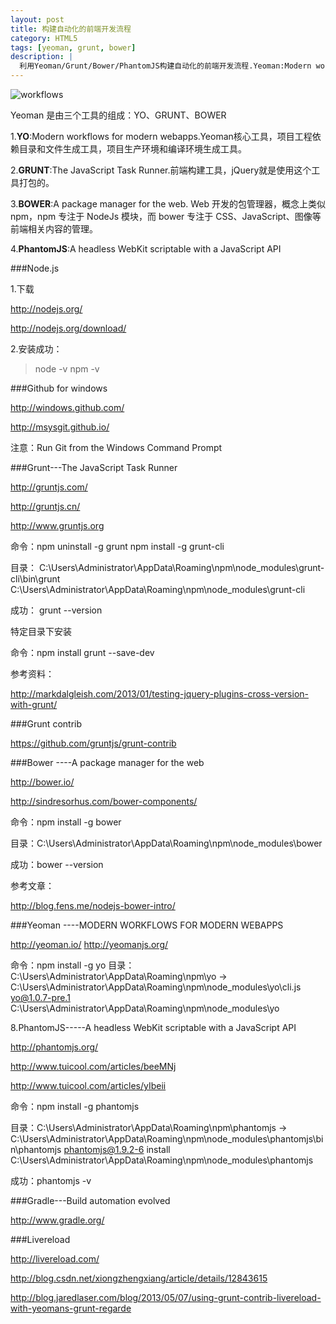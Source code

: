```yaml
---
layout: post
title: 构建自动化的前端开发流程
category: HTML5
tags: [yeoman, grunt, bower]
description: |
  利用Yeoman/Grunt/Bower/PhantomJS构建自动化的前端开发流程.Yeoman:Modern workflows for modern webapps.GruntJs:The JavaScript Task Runner.Bower:A package manager for the web.
---
```


![workflows](http://wkylin.github.io/assets/images/workflows.png "workflows")

Yeoman 是由三个工具的组成：YO、GRUNT、BOWER

1.**YO**:Modern workflows for modern webapps.Yeoman核心工具，项目工程依赖目录和文件生成工具，项目生产环境和编译环境生成工具。

2.**GRUNT**:The JavaScript Task Runner.前端构建工具，jQuery就是使用这个工具打包的。

3.**BOWER**:A package manager for the web. Web 开发的包管理器，概念上类似 npm，npm 专注于 NodeJs 模块，而 bower 专注于 CSS、JavaScript、图像等前端相关内容的管理。

4.**PhantomJS**:A headless WebKit scriptable with a JavaScript API

###Node.js

1.下载

<http://nodejs.org/>

<http://nodejs.org/download/>

2.安装成功：
>node -v
>npm -v

###Github for windows

<http://windows.github.com/>

<http://msysgit.github.io/>

注意：Run Git from the Windows Command Prompt

###Grunt---The JavaScript Task Runner

<http://gruntjs.com/>

<http://gruntjs.cn/>

<http://www.gruntjs.org>

命令：npm uninstall -g grunt npm install -g grunt-cli

目录： C:\Users\Administrator\AppData\Roaming\npm\node_modules\grunt-cli\bin\grunt C:\Users\Administrator\AppData\Roaming\npm\node_modules\grunt-cli

成功：
    grunt --version

特定目录下安装

命令：npm install grunt --save-dev

参考资料：

<http://markdalgleish.com/2013/01/testing-jquery-plugins-cross-version-with-grunt/>

###Grunt contrib

<https://github.com/gruntjs/grunt-contrib>

###Bower ----A package manager for the web

<http://bower.io/>

<http://sindresorhus.com/bower-components/>

命令：npm install -g bower

目录：C:\Users\Administrator\AppData\Roaming\npm\node_modules\bower

成功：bower --version

参考文章：

<http://blog.fens.me/nodejs-bower-intro/>

###Yeoman ----MODERN WORKFLOWS FOR MODERN WEBAPPS

<http://yeoman.io/>
<http://yeomanjs.org/>

命令：npm install -g yo
目录：C:\Users\Administrator\AppData\Roaming\npm\yo -> C:\Users\Administrator\AppData\Roaming\npm\node_modules\yo\cli.js
      yo@1.0.7-pre.1 C:\Users\Administrator\AppData\Roaming\npm\node_modules\yo


8.PhantomJS-----A headless WebKit scriptable with a JavaScript API

<http://phantomjs.org/>

<http://www.tuicool.com/articles/beeMNj>

<http://www.tuicool.com/articles/yIbeii>

命令：npm install -g phantomjs

目录：C:\Users\Administrator\AppData\Roaming\npm\phantomjs -> C:\Users\Administrator\AppData\Roaming\npm\node_modules\phantomjs\bin\phantomjs
 phantomjs@1.9.2-6 install C:\Users\Administrator\AppData\Roaming\npm\node_modules\phantomjs

成功：phantomjs -v

###Gradle---Build automation evolved

<http://www.gradle.org/>

###Livereload

<http://livereload.com/>

<http://blog.csdn.net/xiongzhengxiang/article/details/12843615>

<http://blog.jaredlaser.com/blog/2013/05/07/using-grunt-contrib-livereload-with-yeomans-grunt-regarde>